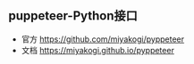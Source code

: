 ## puppeteer-Python接口

- 官方 https://github.com/miyakogi/pyppeteer
- 文档 https://miyakogi.github.io/pyppeteer